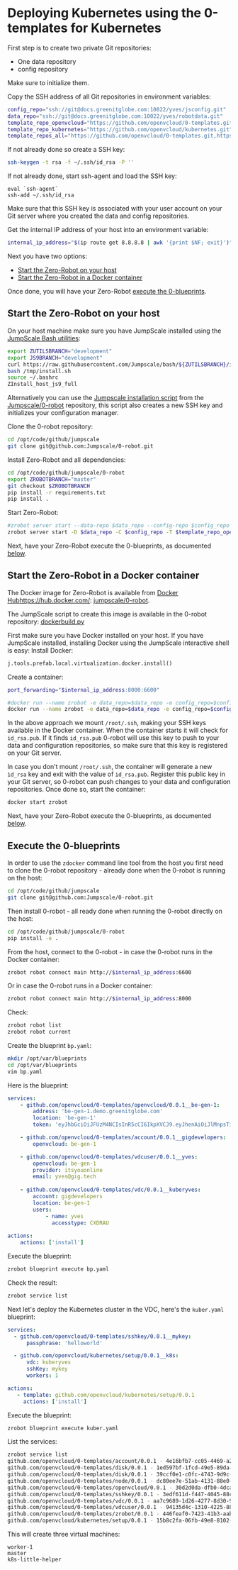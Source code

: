 # Deploying Kubernetes using the 0-templates for Kubernetes

First step is to create two private Git repositories:
- One data repository
- config repository

Make sure to initialize them.

Copy the SSH address of all Git repositories in environment variables:
```bash
config_repo="ssh://git@docs.greenitglobe.com:10022/yves/jsconfig.git"
data_repo="ssh://git@docs.greenitglobe.com:10022/yves/robotdata.git"
template_repo_openvcloud="https://github.com/openvcloud/0-templates.git"
template_repo_kubernetes="https://github.com/openvcloud/kubernetes.git"
template_repos_all="https://github.com/openvcloud/0-templates.git,https://github.com/openvcloud/kubernetes.git"
```

If not already done so create a SSH key:
```bash
ssh-keygen -t rsa -f ~/.ssh/id_rsa -P ''
```

If not already done, start ssh-agent and load the SSH key:
```
eval `ssh-agent`
ssh-add ~/.ssh/id_rsa
```

Make sure that this SSH key is associated with your user account on your Git server where you created the data and config repositories.

Get the internal IP address of your host into an environment variable:
```bash
internal_ip_address="$(ip route get 8.8.8.8 | awk '{print $NF; exit}')"
```

Next you have two options:
- [Start the Zero-Robot on your host](#host)
- [Start the Zero-Robot in a Docker container](#docker)

Once done, you will have your Zero-Robot [execute the 0-blueprints](#blueprints).


<a id="host"></a>
## Start the Zero-Robot on your host

On your host machine make sure you have JumpScale installed using the [JumpScale Bash utilities](https://github.com/Jumpscale/bash):
```bash
export ZUTILSBRANCH="development"
export JS9BRANCH="development"
curl https://raw.githubusercontent.com/Jumpscale/bash/${ZUTILSBRANCH}/install.sh?$RANDOM > /tmp/install.sh
bash /tmp/install.sh
source ~/.bashrc
ZInstall_host_js9_full
```

Alternatively you can use the [Jumpscale installation script](https://github.com/Jumpscale/0-robot/blob/master/utils/scripts/jumpscale_install.sh) from the [Jumpscale/0-robot](https://github.com/Jumpscale/0-robot) repository, this script also creates a new SSH key and initializes your configuration manager.

Clone the 0-robot repository:
```bash
cd /opt/code/github/jumpscale
git clone git@github.com:Jumpscale/0-robot.git
```

Install Zero-Robot and all dependencies:
```bash
cd /opt/code/github/jumpscale/0-robot
export ZROBOTBRANCH="master"
git checkout $ZROBOTBRANCH
pip install -r requirements.txt
pip install .
```

Start Zero-Robot:
```bash
#zrobot server start --data-repo $data_repo --config-repo $config_repo --template-repo $template_repo_openvcloud -template-repo $template_repo_kubernetes --auto-push --auto-push-interval 30
zrobot server start -D $data_repo -C $config_repo -T $template_repo_openvcloud -T $template_repo_kubernetes --auto-push --auto-push-interval 30
```

Next, have your Zero-Robot execute the 0-blueprints, as documented [below](#blueprints).


<a id="docker"></a>
## Start the Zero-Robot in a Docker container

The Docker image for Zero-Robot is available from [Docker Hub]()https://hub.docker.com/: [jumpscale/0-robot](https://hub.docker.com/r/jumpscale/0-robot/).

The JumpScale script to create this image is available in the 0-robot repository: [dockerbuild.py](https://github.com/Jumpscale/0-robot/blob/master/utils/scripts/packages/dockerbuild.py)

First make sure you have Docker installed on your host. If you have JumpScale installed, installing Docker using the JumpScale interactive shell is easy:
Install Docker:
```python
j.tools.prefab.local.virtualization.docker.install()
```

Create a container:
```bash
port_forwarding="$internal_ip_address:8000:6600"

#docker run --name zrobot -e data_repo=$data_repo -e config_repo=$config_repo -e template_repo=$template_repo_all -p $port_forwarding -v /root/.ssh:/root/.ssh -e auto_push=1 -e auto_push_interval=30 jumpscale/0-robot
docker run --name zrobot -e data_repo=$data_repo -e config_repo=$config_repo -e template_repo=$template_repo_all -p $port_forwarding -v /root/.ssh:/root/.ssh jumpscale/0-robot
```

In the above approach we mount `/root/.ssh`, making your SSH keys available in the Docker container. When the container starts it will check for `id_rsa.pub`. If it finds `id_rsa.pub` 0-robot will use this key to push to your data and configuration repositories, so make sure that this key is registered on your Git server.

In case you don't mount `/root/.ssh`, the container will generate a new `ìd_rsa` key and exit with the value of `id_rsa.pub`. Register this public key in your Git server, so 0-robot can push changes to your data and configuration repositories. Once done so, start the container:
```bash
docker start zrobot
```

Next, have your Zero-Robot execute the 0-blueprints, as documented [below](#blueprints).


<a id="blueprints"></a>
## Execute the 0-blueprints


In order to use the `zdocker` command line tool from the host you first need to clone the 0-robot repository - already done when the 0-robot is running on the host:
```bash
cd /opt/code/github/jumpscale
git clone git@github.com:Jumpscale/0-robot.git
```

Then install 0-robot - all ready done when running the 0-robot directly on the host:
```bash
cd /opt/code/github/jumpscale/0-robot
pip install -e .
```

From the host, connect to the 0-robot - in case the 0-robot runs in the Docker container:
```bash
zrobot robot connect main http://$internal_ip_address:6600
```

Or in case the 0-robot runs in a Docker container:
```bash
zrobot robot connect main http://$internal_ip_address:8000
```

Check:
```bash
zrobot robot list
zrobot robot current
```

Create the blueprint `bp.yaml`:
```bash
mkdir /opt/var/blueprints
cd /opt/var/blueprints
vim bp.yaml
```

Here is the blueprint:
```yaml
services:
    - github.com/openvcloud/0-templates/openvcloud/0.0.1__be-gen-1:
        address: 'be-gen-1.demo.greenitglobe.com'
        location: 'be-gen-1'
        token: 'eyJhbGciOiJFUzM4NCIsInR5cCI6IkpXVCJ9.eyJhenAiOiJlMnpsTi03U0M2N3RhdjN0UlJuZG9VQUd4a1U1IiwiZXhwIjoxNTIxNzk4ODE1LCJpc3MiOiJpdHN5b3VvbmxpbmUiLCJzY29wZSI6WyJ1c2VyOmFkbWluIl0sInVzZXJuYW1lIjoieXZlcyJ9.3_WkvHcCvMDCRCwYy3tnqUnNQRE0OUACKkH57xUqQ5TNgPYF0FVigxFDNcPjrgOXU3ARoz6z1UN2PMaeSxHMRFH2AL8BPxwLVUz0WaP1YfYLzx2My_nYO8Q7obS83sw3'

    - github.com/openvcloud/0-templates/account/0.0.1__gigdevelopers:
        openvcloud: be-gen-1

    - github.com/openvcloud/0-templates/vdcuser/0.0.1__yves:
        openvcloud: be-gen-1
        provider: itsyouonline
        email: yves@gig.tech
        
    - github.com/openvcloud/0-templates/vdc/0.0.1__kuberyves:
        account: gigdevelopers
        location: be-gen-1
        users:
            - name: yves
              accesstype: CXDRAU
    
actions:
    actions: ['install']
```

Execute the blueprint:
```bash
zrobot blueprint execute bp.yaml
```

Check the result:
```bash
zrobot service list
```

Next let's deploy the Kubernetes cluster in the VDC, here's the `kuber.yaml` blueprint:
```yaml
services:
  - github.com/openvcloud/0-templates/sshkey/0.0.1__mykey:
      passphrase: 'helloworld'

  - github.com/openvcloud/kubernetes/setup/0.0.1__k8s:
      vdc: kuberyves
      sshKey: mykey
      workers: 1

actions:
   - template: github.com/openvcloud/kubernetes/setup/0.0.1
     actions: ['install']
```

Execute the blueprint:
```bash
zrobot blueprint execute kuber.yaml
```

List the services:
```bash
zrobot service list
github.com/openvcloud/0-templates/account/0.0.1 - 4e16bfb7-cc05-4469-a2fe-ba9fd687d157 - gigdevelopers
github.com/openvcloud/0-templates/disk/0.0.1 - 1ed597bf-1fcd-49e5-89da-13649ad76db9 - Disk5186
github.com/openvcloud/0-templates/disk/0.0.1 - 39ccf0e1-c0fc-4743-9d9c-13dfd0624a9d - Disk5185
github.com/openvcloud/0-templates/node/0.0.1 - dc80ee7e-51ab-4131-88e0-ec11db6e05ec - k8s-little-helper
github.com/openvcloud/0-templates/openvcloud/0.0.1 - 30d2d0da-dfb0-4dca-b9aa-f4c4655fb1f4 - be-gen-1
github.com/openvcloud/0-templates/sshkey/0.0.1 - 3edf611d-f447-4045-88c3-ea62d0cfaf6c - mykey
github.com/openvcloud/0-templates/vdc/0.0.1 - aa7c9689-1d26-4277-8d30-9ec20f9d5c8a - kuberyves
github.com/openvcloud/0-templates/vdcuser/0.0.1 - 94135d4c-1310-4225-880c-81e0a9f85871 - yves
github.com/openvcloud/0-templates/zrobot/0.0.1 - 446feaf0-7423-41b3-aab8-c43eb4cc250b - k8s-little-bot
github.com/openvcloud/kubernetes/setup/0.0.1 - 15b8c2fa-06fb-49e8-8102-b75fc02db5cb - k8s
```

This will create three virtual machines:
```
worker-1
master
k8s-little-helper
```



